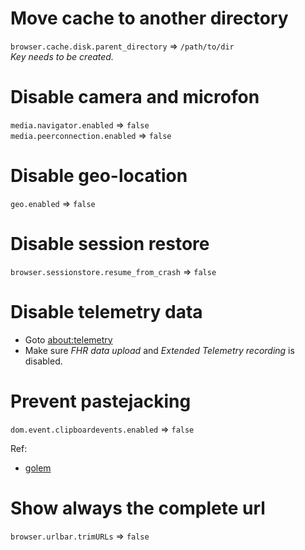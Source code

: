 # Move cache to another directory 

`browser.cache.disk.parent_directory`  =>  `/path/to/dir` \
_Key needs to be created._

# Disable camera and microfon
`media.navigator.enabled`  =>  `false` \
`media.peerconnection.enabled`  =>  `false`

# Disable geo-location 

`geo.enabled`  =>  `false`

# Disable session restore

`browser.sessionstore.resume_from_crash` => `false`

# Disable telemetry data

* Goto [about:telemetry](about:telemetry)
* Make sure _FHR data upload_ and _Extended Telemetry recording_ is disabled.

# Prevent pastejacking

`dom.event.clipboardevents.enabled` => `false`

Ref:
* [golem](http://www.golem.de/news/pastejacking-im-browser-codeausfuehrung-per-copy-and-paste-1605-121062.html)

# Show always the complete url

`browser.urlbar.trimURLs` => `false`